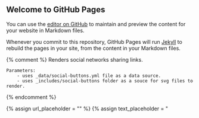 ## Welcome to GitHub Pages

You can use the [editor on GitHub](https://github.com/berryq460/berryq460.github.io/edit/master/README.md) to maintain and preview the content for your website in Markdown files.

Whenever you commit to this repository, GitHub Pages will run [Jekyll](https://jekyllrb.com/) to rebuild the pages in your site, from the content in your Markdown files.

{% comment %}
    Renders social networks sharing links.

    Parameters:
        - uses _data/social-buttons.yml file as a data source.
        - uses _includes/social-buttons folder as a souce for svg files to render.
{% endcomment %}
<div class="social-buttons">
    {% assign url_placeholder = "<url>" %}
    {% assign text_placeholder = "<title>" %}
    {% assign twitter_placeholder = "<twitter>" %}
    {% assign page_url = "https://dmitryrogozhny.com" | append: page.url | uri_escape %}

    {% for button in site.data.social-buttons %}

        {% assign button_url = button.url
                             | replace: text_placeholder, page.title
                             | replace: url_placeholder, page_url
                             | replace: twitter_placeholder, site.twitter_username
                             | uri_escape
        %}

        <a href="{{ button_url }}" target="_blank" class="social-button {{ button.title }} {% if button.noPopup != true %}js-social-buttons{% endif %}">
            <span>
                {% include social-buttons/{{ button.svg }} %}
                <span>{{ button.verb }}</span>
            </span>
        </a>
    {% endfor %}
</div>
### Markdown

Markdown is a lightweight and easy-to-use syntax for styling your writing. It includes conventions for

```markdown
Syntax highlighted code block

# Header 1
## Header 2
### Header 3

- Bulleted
- List

1. Numbered
2. List

**Bold** and _Italic_ and `Code` text

[Link](url) and ![Image](src)
```

For more details see [GitHub Flavored Markdown](https://guides.github.com/features/mastering-markdown/).

### Jekyll Themes

Your Pages site will use the layout and styles from the Jekyll theme you have selected in your [repository settings](https://github.com/berryq460/berryq460.github.io/settings). The name of this theme is saved in the Jekyll `_config.yml` configuration file.

### Support or Contact

Having trouble with Pages? Check out our [documentation](https://help.github.com/categories/github-pages-basics/) or [contact support](https://github.com/contact) and we’ll help you sort it out.
